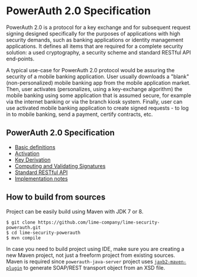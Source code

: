 # PowerAuth 2.0 Specification

PowerAuth 2.0 is a protocol for a key exchange and for subsequent request signing designed specifically for the purposes of applications with high security demands, such as banking applications or identity management applications. It defines all items that are required for a complete security solution: a used cryptography, a security scheme and standard RESTful API end-points.

A typical use-case for PowerAuth 2.0 protocol would be assuring the security of a mobile banking application. User usually downloads a "blank" (non-personalized) mobile banking app from the mobile application market. Then, user activates (personalizes, using a key-exchange algorithm) the mobile banking using some application that is assumed secure, for example via the internet banking or via the branch kiosk system. Finally, user can use activated mobile banking application to create signed requests - to log in to mobile banking, send a payment, certify contracts, etc.

## PowerAuth 2.0 Specification

- [Basic definitions](https://github.com/lime-company/lime-security-powerauth/blob/master/powerauth-docs/source/definitions.md)
- [Activation](https://github.com/lime-company/lime-security-powerauth/blob/master/powerauth-docs/source/activation.md)
- [Key Derivation](https://github.com/lime-company/lime-security-powerauth/blob/master/powerauth-docs/source/key-derivation.md)
- [Computing and Validating Signatures](https://github.com/lime-company/lime-security-powerauth/blob/master/powerauth-docs/source/signatures.md)
- [Standard RESTful API](https://github.com/lime-company/lime-security-powerauth/blob/master/powerauth-docs/source/api.md)
- [Implementation notes](https://github.com/lime-company/lime-security-powerauth/blob/master/powerauth-docs/source/notes.md)

## How to build from sources

Project can be easily build using Maven with JDK 7 or 8.

```shell
$ git clone https://github.com/lime-company/lime-security-powerauth.git
$ cd lime-security-powerauth
$ mvn compile
```

In case you need to build project using IDE, make sure you are creating a new Maven project, not just a freeform project from existing sources. Maven is required since `powerauth-java-server` project uses [`jaxb2-maven-plugin`](http://www.mojohaus.org/jaxb2-maven-plugin/Documentation/v2.2/) to generate SOAP/REST transport object from an XSD file.
